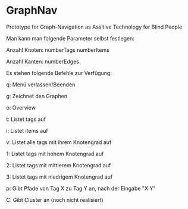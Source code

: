 # GraphNav
Prototype for Graph-Navigation as Assitive Technology for Blind People


Man kann man folgende Parameter selbst festlegen:

Anzahl Knoten:
  numberTags
  numberItems
  
Anzahl Kanten:
  numberEdges

Es stehen folgende Befehle zur Verfügung:

q: Menü verlassen/Beenden

g:  Zeichnet den Graphen

o:  Overview

t:  Listet tags auf

i:  Listet items auf

v:  Listet alle tags mit ihrem Knotengrad auf

1:  Listet tags mit hohem Knotengrad auf

2:  Listet tags mit mittlerem Knotengrad auf

3:  Listet tags mit niedrigem Knotengrad auf

p:  Gibt Pfade von Tag X zu Tag Y an, nach der Eingabe "X Y"

C:  Gibt Cluster an (noch nicht realisiert)
